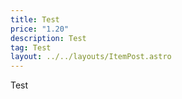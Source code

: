 ```yaml
---
title: Test
price: "1.20"
description: Test
tag: Test
layout: ../../layouts/ItemPost.astro
---
```

Test